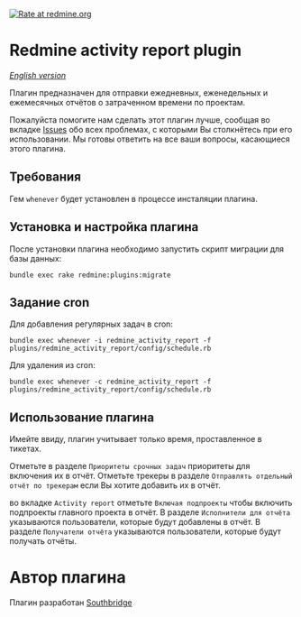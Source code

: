 [![Rate at redmine.org](http://img.shields.io/badge/rate%20at-redmine.org-blue.svg?style=flat)](http://www.redmine.org/plugins/redmine_activity_report)

# Redmine activity report plugin

_[English version](README.md)_

Плагин предназначен для отправки ежедневных, еженедельных и ежемесячных отчётов о затраченном времени по проектам.

Пожалуйста помогите нам сделать этот плагин лучше, сообщая во вкладке [Issues](https://github.com/southbridgeio/redmine_activity_report/issues) обо всех проблемах, с которыми Вы столкнётесь при его использовании. Мы готовы ответить на все ваши вопросы, касающиеся этого плагина.

## Требования

Гем `whenever` будет установлен в процессе инсталяции плагина.

## Установка и настройка плагина

После установки плагина необходимо запустить скрипт миграции для базы данных:

```
bundle exec rake redmine:plugins:migrate
```

## Задание cron

Для добавления регулярных задач в cron:

```
bundle exec whenever -i redmine_activity_report -f plugins/redmine_activity_report/config/schedule.rb
```

Для удаления из cron:

```
bundle exec whenever -c redmine_activity_report -f plugins/redmine_activity_report/config/schedule.rb
```

## Использование плагина

Имейте ввиду, плагин учитывает только время, проставленное в тикетах.

Отметьте в разделе `Приоритеты срочных задач` приоритеты для включения их в отчёт. Отметьте трекеры в разделе `Отправлять отдельный отчёт по трекерам` если Вы хотите добавить их в отчёт.

во вкладке `Activity report` отметьте `Включая подпроекты` чтобы включить подпроекты главного проекта в отчёт. В разделе `Исполнители для отчёта` указываются пользователи, которые будут добавлены в отчёт. В разделе `Получатели отчёта` указываются пользователи, которые будут получать отчёты.

# Автор плагина

Плагин разработан [Southbridge](https://southbridge.io)
